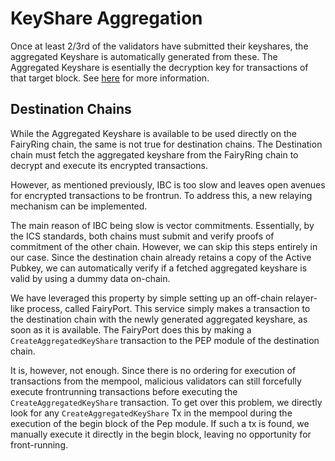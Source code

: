 # KeyShare Aggregation

Once at least 2/3rd of the validators have submitted their keyshares, the aggregated Keyshare is automatically generated from these. The Aggregated Keyshare is esentially the decryption key for transactions of that target block. See [here](/x/keyshare/specs/02_concepts.md) for more information.

## Destination Chains

While the Aggregated Keyshare is available to be used directly on the FairyRing chain, the same is not true for destination chains. The Destination chain must fetch the aggregated keyshare from the FairyRing chain to decrypt and execute its encrypted transactions.

However, as mentioned previously, IBC is too slow and leaves open avenues for encrypted transactions to be frontrun. To address this, a new relaying mechanism can be implemented.

The main reason of IBC being slow is vector commitments. Essentially, by the ICS standards, both chains must submit and verify proofs of commitment of the other chain. However, we can skip this steps entirely in our case. Since the destination chain already retains a copy of the Active Pubkey, we can automatically verify if a fetched aggregated keyshare is valid by using a dummy data on-chain.

We have leveraged this property by simple setting up an off-chain relayer-like process, called FairyPort. This service simply makes a transaction to the destination chain with the newly generated aggregated keyshare, as soon as it is available. The FairyPort does this by making a `CreateAggregatedKeyShare` transaction to the PEP module of the destination chain.

It is, however, not enough. Since there is no ordering for execution of transactions from the mempool, malicious validators can still forcefully execute frontrunning transactions before executing the `CreateAggregatedKeyShare` transaction. To get over this problem, we directly look for any `CreateAggregatedKeyShare` Tx in the mempool during the execution of the begin block of the Pep module. If such a tx is found, we manually execute it directly in the begin block, leaving no opportunity for front-running.
